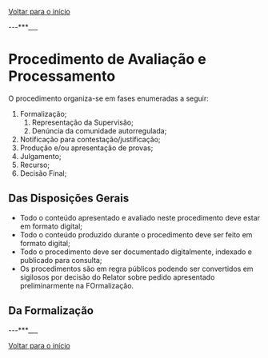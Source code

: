 [Voltar para o início](./index.md "Voltar para o início")

---***___

# Procedimento de Avaliação e Processamento
O procedimento organiza-se em fases enumeradas a seguir:

1. Formalização;
	1. Representação da Supervisão;
	2. Denúncia da comunidade autorregulada;
2. Notificação para contestação/justificação;
3. Produção e/ou apresentação de provas;
4. Julgamento;
5. Recurso;
6. Decisão Final;

## Das Disposições Gerais
* Todo o conteúdo apresentado e avaliado neste procedimento deve estar em formato digital;
* Todo o conteúdo produzido durante o procedimento deve ser feito em formato digital;
* Todo o procedimento deve ser documentado digitalmente, indexado e publicado para consulta;
* Os procedimentos são em regra públicos podendo ser convertidos em sigilosos por decisão do Relator sobre pedido apresentado preliminarmente na FOrmalização.

## Da Formalização


---***___

[Voltar para o início](./index.md "Voltar para o início")